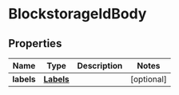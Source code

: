 # BlockstorageIdBody

## Properties
Name | Type | Description | Notes
------------ | ------------- | ------------- | -------------
**labels** | [**Labels**](Labels.md) |  |  [optional]
